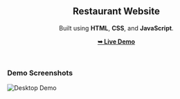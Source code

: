 

<h2 align="center">Restaurant Website</h2>
<p align="center">Built using <strong>HTML</strong>, <strong>CSS</strong>, and <strong>JavaScript</strong>.</p>

<p align="center">
  <a href="https://res-web-by.vercel.app" target="_blank"><strong>➥ Live Demo</strong></a>
</p>

<br />

### Demo Screenshots

![Desktop Demo](/rest-web.png "Desktop Demo")
